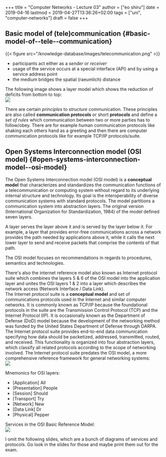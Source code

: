 +++
title = "Computer Networks - Lecture 03"
author = ["eo shiru"]
date = 2019-04-16
lastmod = 2019-04-27T13:36:26+02:00
tags = ["uni", "computer-networks"]
draft = false
+++

## Basic model of (tele)communication {#basic-model-of--tele--communication}

{{< figure src="/knowledge-database/images/telecommunication.png" >}}

-   participants act either as a _sender_ or _receiver_
-   usage of the service occurs at a special interface (API) and by using a service address point
-   the medium bridges the spatial (raeumlich) distance

The following image shows a layer model which shows the reduction of deficits from bottom to top:<br />
![](/knowledge-database/images/layer-model.png)

There are certain _principles_ to _structure_ communication. These principles are also called **communication protocols** or short **protocols** and define a _set of rules_ which communication between two or more parties has to follow/obey. There are for example human communication protocols like shaking each others hand as a greeting and then there are computer communication protocols like for example TCP/IP protocols/suite.


## Open Systems Interconnection model (OSI model) {#open-systems-interconnection-model--osi-model}

The Open Systems Interconnection model (OSI model) is a **conceptual model** that characterizes and standardizes the communication functions of a telecommunication or computing system without regard to its underlying internal structure and technology. Its goal is the interoperability of diverse communication systems with standard protocols. The model partitions a communication system into abstraction layers. The original version (International Organization for Standardization, 1984) of the model defined seven layers.

A layer serves the layer above it and is served by the layer below it. For example, a layer that provides error-free communications across a network provides the path needed by applications above it, while it calls the next lower layer to send and receive packets that comprise the contents of that path.

The OSI model focuses on recommendations in regards to procedures, semantics and technologies.

There's also the internet reference model also known as Internet protocol suite which combines the layers 5 & 6 of the OSI model into the application layer and unites the OSI layers 1 & 2 into a layer which describes the network access (Network Interface / Data Link).<br />
The Internet protocol suite is a **conceptual model** and set of communications protocols used in the Internet and similar computer networks. It is commonly known as TCP/IP because the foundational protocols in the suite are the Transmission Control Protocol (TCP) and the Internet Protocol (IP). It is occasionally known as the Department of Defense (DoD) model because the development of the networking method was funded by the United States Department of Defense through DARPA.<br />
The Internet protocol suite provides end-to-end data communication specifying how data should be packetized, addressed, transmitted, routed, and received. This functionality is organized into four abstraction layers, which classify all related protocols according to the scope of networking involved. The Internet protocol suite predates the OSI model, a more comprehensive reference framework for general networking systems:<br />
![](/knowledge-database/images/tcpip-vs-osi.png)

Mnemonics for OSI layers:

-   [Application] All
-   [Presentation] People
-   [Session] Should
-   [Transport] Try
-   [Network] New
-   [Data Link] Dr
-   [Physical] Pepper

Services in the OSI Basic Reference Model:<br />
![](/knowledge-database/images/osi-services.png)

I omit the following slides, which are a bunch of diagrams of services and protocols. Go look in the slides for those and maybe print them out for the exam.
